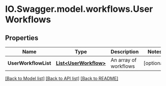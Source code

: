 # IO.Swagger.model.workflows.UserWorkflows
## Properties

Name | Type | Description | Notes
------------ | ------------- | ------------- | -------------
**UserWorkflowList** | [**List&lt;UserWorkflow&gt;**](UserWorkflow.md) | An array of workflows | [optional] 

[[Back to Model list]](../README.md#documentation-for-models) [[Back to API list]](../README.md#documentation-for-api-endpoints) [[Back to README]](../README.md)

